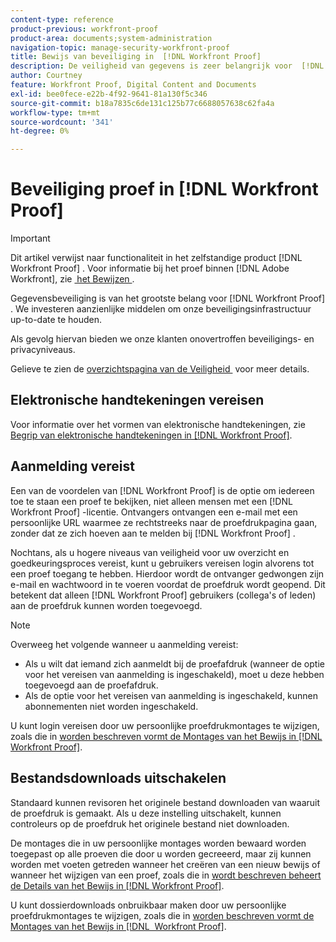 ```yaml
---
content-type: reference
product-previous: workfront-proof
product-area: documents;system-administration
navigation-topic: manage-security-workfront-proof
title: Bewijs van beveiliging in  [!DNL Workfront Proof]
description: De veiligheid van gegevens is zeer belangrijk voor  [!DNL Workfront Proof]. We investeren aanzienlijke middelen om onze beveiligingsinfrastructuur up-to-date te houden.
author: Courtney
feature: Workfront Proof, Digital Content and Documents
exl-id: bee0fece-e22b-4f92-9641-81a130f5c346
source-git-commit: b18a7835c6de131c125b77c6688057638c62fa4a
workflow-type: tm+mt
source-wordcount: '341'
ht-degree: 0%

---
```


# Beveiliging proef in [!DNL Workfront Proof]

>[!IMPORTANT]
>
>Dit artikel verwijst naar functionaliteit in het zelfstandige product [!DNL Workfront Proof] . Voor informatie bij het proef binnen [!DNL Adobe Workfront], zie [&#x200B; het Bewijzen &#x200B;](../../../review-and-approve-work/proofing/proofing.md).

Gegevensbeveiliging is van het grootste belang voor [!DNL Workfront Proof] . We investeren aanzienlijke middelen om onze beveiligingsinfrastructuur up-to-date te houden.

Als gevolg hiervan bieden we onze klanten onovertroffen beveiligings- en privacyniveaus.

Gelieve te zien de [&#x200B; overzichtspagina van de Veiligheid &#x200B;](https://www.adobe.com/legal/terms/enterprise-licensing/workfront-legacy-terms.html) voor meer details.

## Elektronische handtekeningen vereisen

Voor informatie over het vormen van elektronische handtekeningen, zie [&#x200B; Begrip van elektronische handtekeningen in  [!DNL Workfront Proof]](../../../workfront-proof/wp-acct-admin/managing-security/electronic-sigs-in-wp.md).

## Aanmelding vereist

Een van de voordelen van [!DNL Workfront Proof] is de optie om iedereen toe te staan een proef te bekijken, niet alleen mensen met een [!DNL Workfront Proof] -licentie. Ontvangers ontvangen een e-mail met een persoonlijke URL waarmee ze rechtstreeks naar de proefdrukpagina gaan, zonder dat ze zich hoeven aan te melden bij [!DNL Workfront Proof] .

Nochtans, als u hogere niveaus van veiligheid voor uw overzicht en goedkeuringsproces vereist, kunt u gebruikers vereisen login alvorens tot een proef toegang te hebben. Hierdoor wordt de ontvanger gedwongen zijn e-mail en wachtwoord in te voeren voordat de proefdruk wordt geopend. Dit betekent dat alleen [!DNL Workfront Proof] gebruikers (collega&#39;s of leden) aan de proefdruk kunnen worden toegevoegd.

>[!NOTE]
>
>Overweeg het volgende wanneer u aanmelding vereist:
>
>* Als u wilt dat iemand zich aanmeldt bij de proefafdruk (wanneer de optie voor het vereisen van aanmelding is ingeschakeld), moet u deze hebben toegevoegd aan de proefafdruk.
>* Als de optie voor het vereisen van aanmelding is ingeschakeld, kunnen abonnementen niet worden ingeschakeld.
>



U kunt login vereisen door uw persoonlijke proefdrukmontages te wijzigen, zoals die in [&#x200B; worden beschreven vormt de Montages van het Bewijs in  [!DNL Workfront Proof]](../../../workfront-proof/wp-work-proofsfiles/manage-your-work/configure-proof-settings.md).

## Bestandsdownloads uitschakelen

Standaard kunnen revisoren het originele bestand downloaden van waaruit de proefdruk is gemaakt. Als u deze instelling uitschakelt, kunnen controleurs op de proefdruk het originele bestand niet downloaden.

De montages die in uw persoonlijke montages worden bewaard worden toegepast op alle proeven die door u worden gecreeerd, maar zij kunnen worden met voeten getreden wanneer het creëren van een nieuw bewijs of wanneer het wijzigen van een proef, zoals die in [&#x200B; wordt beschreven beheert de Details van het Bewijs in  [!DNL Workfront Proof]](../../../workfront-proof/wp-work-proofsfiles/manage-your-work/manage-proof-details.md).

U kunt dossierdownloads onbruikbaar maken door uw persoonlijke proefdrukmontages te wijzigen, zoals die in [&#x200B; worden beschreven vormt de Montages van het Bewijs in [!DNL &#x200B; Workfront Proof]](../../../workfront-proof/wp-work-proofsfiles/manage-your-work/configure-proof-settings.md).
